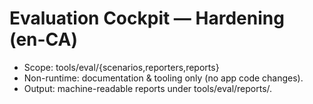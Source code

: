 # Evaluation Cockpit — Hardening (en-CA)

- Scope: tools/eval/{scenarios,reporters,reports}
- Non-runtime: documentation & tooling only (no app code changes).
- Output: machine-readable reports under tools/eval/reports/.

